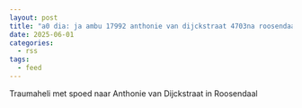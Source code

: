 ```yaml
---
layout: post
title: "a0 dia: ja ambu 17992 anthonie van dijckstraat 4703na roosendaal roosdl bon 81208"
date: 2025-06-01
categories: 
  - rss
tags: 
  - feed
---
```


Traumaheli met spoed naar Anthonie van Dijckstraat in Roosendaal
